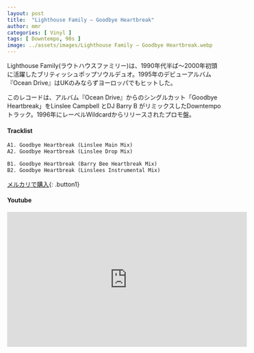```yaml
---
layout: post
title:  "Lighthouse Family – Goodbye Heartbreak"
author: mmr
categories: [ Vinyl ]
tags: [ Downtempo, 90s ]
image: ../assets/images/Lighthouse Family – Goodbye Heartbreak.webp
---
```


Lighthouse Family(ラウトハウスファミリー)は、1990年代半ば〜2000年初頭に活躍したブリティッシュポップソウルデュオ。1995年のデビューアルバム『Ocean Drive』はUKのみならずヨーロッパでもヒットした。

このレコードは、アルバム『Ocean Drive』からのシングルカット「Goodbye Heartbreak」をLinslee Campbell とDJ Barry B がリミックスしたDowntempo トラック。1996年にレーベルWildcardからリリースされたプロモ盤。


#### Tracklist
```md
A1. Goodbye Heartbreak (Linslee Main Mix)
A2. Goodbye Heartbreak (Linslee Drop Mix)

B1. Goodbye Heartbreak (Barry Bee Heartbreak Mix)
B2. Goodbye Heartbreak (Linslees Instrumental Mix)
```

[メルカリで購入](https://jp.mercari.com/item/m66573804776?afid=6142608987){: .button1}

#### Youtube
<iframe width="560" height="315" src="https://www.youtube.com/embed/B7yOpBVMiEM?si=jM2LlMxWkAI--89N" title="YouTube video player" frameborder="0" allow="accelerometer; autoplay; clipboard-write; encrypted-media; gyroscope; picture-in-picture; web-share" referrerpolicy="strict-origin-when-cross-origin" allowfullscreen></iframe>